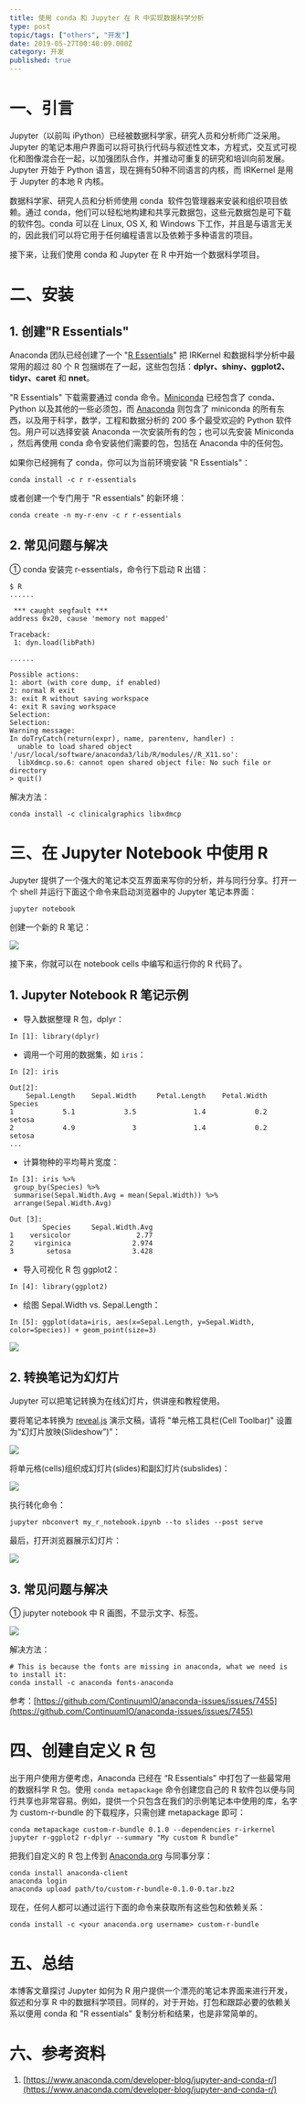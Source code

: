 ```yaml
---
title: 使用 conda 和 Jupyter 在 R 中实现数据科学分析
type: post
topic/tags: ["others", "开发"]
date: 2019-05-27T00:40:09.000Z
category: 开发
published: true
---
```



# 一、引言

Jupyter（以前叫 iPython）已经被数据科学家，研究人员和分析师广泛采用。Jupyter 的笔记本用户界面可以将可执行代码与叙述性文本，方程式，交互式可视化和图像混合在一起，以加强团队合作，并推动可重复的研究和培训向前发展。Jupyter 开始于 Python 语言，现在拥有50种不同语言的内核，而 IRKernel 是用于 Jupyter 的本地 R 内核。

数据科学家、研究人员和分析师使用 conda  软件包管理器来安装和组织项目依赖。通过 conda，他们可以轻松地构建和共享元数据包，这些元数据包是可下载的软件包。conda 可以在 Linux, OS X, 和 Windows 下工作，并且是与语言无关的，因此我们可以将它用于任何编程语言以及依赖于多种语言的项目。

接下来，让我们使用 conda 和 Jupyter 在 R 中开始一个数据科学项目。




# 二、安装


## 1. 创建"R Essentials"

Anaconda 团队已经创建了一个 "[R Essentials](https://anaconda.org/r/r-essentials)" 把 IRKernel 和数据科学分析中最常用的超过 80 个 R 包捆绑在了一起，这些包包括：**dplyr、shiny、ggplot2、tidyr、caret** 和 **nnet**。

"R Essentials" 下载需要通过 conda 命令。[Miniconda](https://conda.io/miniconda.html) 已经包含了 conda、Python 以及其他的一些必须包，而 [Anaconda](https://www.anaconda.com/download/#linux) 则包含了 miniconda 的所有东西，以及用于科学，数学，工程和数据分析的 200 多个最受欢迎的 Python 软件包。用户可以选择安装 Anaconda 一次安装所有的包；也可以先安装 Miniconda ，然后再使用 conda 命令安装他们需要的包，包括在 Anaconda 中的任何包。

如果你已经拥有了 conda，你可以为当前环境安装 "R Essentials"：


```
conda install -c r r-essentials
```

或者创建一个专门用于 "R essentials" 的新环境：


```
conda create -n my-r-env -c r r-essentials
```




## 2. 常见问题与解决

① conda 安装完 r-essentials，命令行下启动 R 出错：


```
$ R
......

 *** caught segfault ***
address 0x20, cause 'memory not mapped'

Traceback:
 1: dyn.load(libPath)

......

Possible actions:
1: abort (with core dump, if enabled)
2: normal R exit
3: exit R without saving workspace
4: exit R saving workspace
Selection: 
Selection: 
Warning message:
In doTryCatch(return(expr), name, parentenv, handler) :
  unable to load shared object '/usr/local/software/anaconda3/lib/R/modules//R_X11.so':
  libXdmcp.so.6: cannot open shared object file: No such file or directory
> quit()
```

解决方法：
```
conda install -c clinicalgraphics libxdmcp
```




# 三、在 Jupyter Notebook 中使用 R

Jupyter 提供了一个强大的笔记本交互界面来写你的分析，并与同行分享。打开一个 shell 并运行下面这个命令来启动浏览器中的 Jupyter 笔记本界面：
```
jupyter notebook
```

创建一个新的 R 笔记：

![](https://qiniu.bioinit.com/yuque/0/2019/png/126032/1558917805308-29f4cb72-8d64-48ec-9e20-66aa93138faa.png#align=left&display=inline&height=513&originHeight=513&originWidth=1920&size=0&status=done&width=1920)

接下来，你就可以在 notebook cells 中编写和运行你的 R 代码了。



## 1. Jupyter Notebook R 笔记示例

- 导入数据整理 R 包，dplyr：

```
In [1]: library(dplyr)
```

- 调用一个可用的数据集，如 `iris`：




```
In [2]: iris
 
Out[2]:
    Sepal.Length    Sepal.Width     Petal.Length    Petal.Width     Species
1            5.1            3.5              1.4            0.2      setosa
2            4.9              3              1.4            0.2      setosa
...
```

- 计算物种的平均萼片宽度：




```
In [3]: iris %>%
 group_by(Species) %>%
 summarise(Sepal.Width.Avg = mean(Sepal.Width)) %>%
 arrange(Sepal.Width.Avg)
 
Out [3]:
        Species     Sepal.Width.Avg
1    versicolor                2.77
2     virginica               2.974
3        setosa               3.428
```

- 导入可视化 R 包 ggplot2：




```
In [4]: library(ggplot2)
```

- 绘图 Sepal.Width vs. Sepal.Length：




```
In [5]: ggplot(data=iris, aes(x=Sepal.Length, y=Sepal.Width, color=Species)) + geom_point(size=3)
```

![](https://qiniu.bioinit.com/yuque/0/2019/png/126032/1558917805304-e52a15d3-7a95-4e47-81aa-b9f9662379b9.png#align=left&display=inline&height=840&originHeight=840&originWidth=840&size=0&status=done&width=840)


## 2. 转换笔记为幻灯片

Jupyter 可以把笔记转换为在线幻灯片，供讲座和教程使用。

要将笔记本转换为 [reveal.js](http://lab.hakim.se/reveal-js/#/) 演示文稿，请将 "单元格工具栏(Cell Toolbar)" 设置为“幻灯片放映(Slideshow”)”：

![](https://qiniu.bioinit.com/yuque/0/2019/png/126032/1558917805325-42783b16-6352-4db7-86aa-3001185e4f23.png#align=left&display=inline&height=920&originHeight=920&originWidth=1920&size=0&status=done&width=1920)

将单元格(cells)组织成幻灯片(slides)和副幻灯片(subslides)：

![](https://qiniu.bioinit.com/yuque/0/2019/png/126032/1558917805323-5350a60a-2c11-4f42-aa34-c1d7fb3359db.png#align=left&display=inline&height=1013&originHeight=1013&originWidth=1920&size=0&status=done&width=1920)

执行转化命令：

```
jupyter nbconvert my_r_notebook.ipynb --to slides --post serve
```

最后，打开浏览器展示幻灯片：

![](https://qiniu.bioinit.com/yuque/0/2019/png/126032/1558917805328-9b7d497c-f0c6-433a-b6b3-dc0423629596.png#align=left&display=inline&height=1013&originHeight=1013&originWidth=1920&size=0&status=done&width=1920)



## 3. 常见问题与解决

① jupyter notebook 中 R 画图，不显示文字、标签。

![](https://qiniu.bioinit.com/yuque/0/2019/png/126032/1558917805329-bb7033ad-aa24-4178-b488-1df27ad98684.png#align=left&display=inline&height=840&originHeight=840&originWidth=840&size=0&status=done&width=840)

解决方法：
```
# This is because the fonts are missing in anaconda, what we need is to install it:
conda install -c anaconda fonts-anaconda
```

参考：[https://github.com/ContinuumIO/anaconda-issues/issues/7455](https://github.com/ContinuumIO/anaconda-issues/issues/7455)



# 四、创建自定义 R 包

出于用户使用方便考虑，Anaconda 已经在 “R Essentials” 中打包了一些最常用的数据科学 R 包。使用 `conda metapackage` 命令创建您自己的 R 软件包以便与同行共享也非常容易。例如，提供一个只包含在我们的示例笔记本中使用的库，名字为 custom-r-bundle 的下载程序，只需创建 metapackage 即可：
```
conda metapackage custom-r-bundle 0.1.0 --dependencies r-irkernel jupyter r-ggplot2 r-dplyr --summary "My custom R bundle"
```

把我们自定义的 R 包上传到 [Anaconda.org](https://anaconda.org/) 与同事分享：
```
conda install anaconda-client
anaconda login
anaconda upload path/to/custom-r-bundle-0.1.0-0.tar.bz2
```

现在，任何人都可以通过运行下面的命令来获取所有这些包和依赖关系：
```
conda install -c <your anaconda.org username> custom-r-bundle
```



# 五、总结

本博客文章探讨 Jupyter 如何为 R 用户提供一个漂亮的笔记本界面来进行开发，叙述和分享 R 中的数据科学项目。同样的，对于开始，打包和跟踪必要的依赖关系以便用 conda 和 "R essentials" 复制分析和结果，也是非常简单的。



# 六、参考资料

1. [https://www.anaconda.com/developer-blog/jupyter-and-conda-r/](https://www.anaconda.com/developer-blog/jupyter-and-conda-r/)
